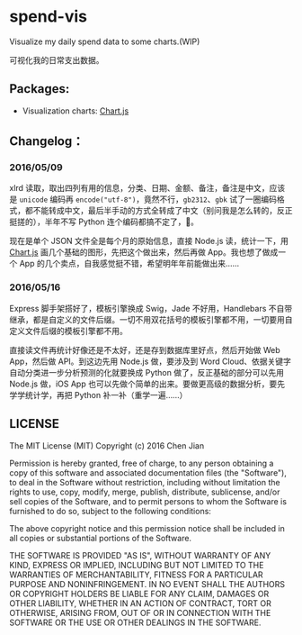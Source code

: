 # spend-vis

Visualize my daily spend data to some charts.(WIP)

可视化我的日常支出数据。

## Packages:

- Visualization charts: [Chart.js](https://github.com/nnnick/Chart.js)

## Changelog：
### 2016/05/09

xlrd 读取，取出四列有用的信息，分类、日期、金额、备注，备注是中文，应该是 `unicode` 编码再 `encode("utf-8")`，竟然不行，`gb2312`、`gbk` 试了一圈编码格式，都不能转成中文，最后半手动的方式全转成了中文（别问我是怎么转的，反正挺搓的），半年不写 Python 连个编码都搞不定了，💊。

现在是单个 JSON 文件全是每个月的原始信息，直接 Node.js 读，统计一下，用  [Chart.js](https://github.com/nnnick/Chart.js) 画几个基础的图形，先把这个做出来，然后再做 App。我也想了做成一个 App 的几个卖点，自我感觉挺不错，希望明年年前能做出来……

### 2016/05/16

Express 脚手架搭好了，模板引擎换成 Swig，Jade 不好用，Handlebars 不自带继承，都是自定义的文件后缀。一切不用双花括号的模板引擎都不用，一切要用自定义文件后缀的模板引擎都不用。

直接读文件再统计好像还是不太好，还是存到数据库里好点，然后开始做 Web App，然后做 API。到这边先用 Node.js 做，要涉及到 Word Cloud、依据关键字自动分类进一步分析预测的化就要换成 Python 做了，反正基础的部分可以先用 Node.js 做，iOS App 也可以先做个简单的出来。要做更高级的数据分析，要先学学统计学，再把 Python 补一补（重学一遍……）

## LICENSE

The MIT License (MIT)
Copyright (c) 2016 Chen Jian

Permission is hereby granted, free of charge, to any person obtaining a copy
of this software and associated documentation files (the "Software"), to deal
in the Software without restriction, including without limitation the rights
to use, copy, modify, merge, publish, distribute, sublicense, and/or sell
copies of the Software, and to permit persons to whom the Software is
furnished to do so, subject to the following conditions:

The above copyright notice and this permission notice shall be included in all
copies or substantial portions of the Software.

THE SOFTWARE IS PROVIDED "AS IS", WITHOUT WARRANTY OF ANY KIND,
EXPRESS OR IMPLIED, INCLUDING BUT NOT LIMITED TO THE WARRANTIES OF
MERCHANTABILITY, FITNESS FOR A PARTICULAR PURPOSE AND NONINFRINGEMENT.
IN NO EVENT SHALL THE AUTHORS OR COPYRIGHT HOLDERS BE LIABLE FOR ANY CLAIM,
DAMAGES OR OTHER LIABILITY, WHETHER IN AN ACTION OF CONTRACT, TORT OR
OTHERWISE, ARISING FROM, OUT OF OR IN CONNECTION WITH THE SOFTWARE OR THE USE
OR OTHER DEALINGS IN THE SOFTWARE.


